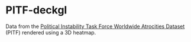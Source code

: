 # PITF-deckgl
Data from the [Political Instability Task Force Worldwide Atrocities Dataset](http://eventdata.parusanalytics.com/data.dir/atrocities.html) (PITF)
rendered using a 3D heatmap.
